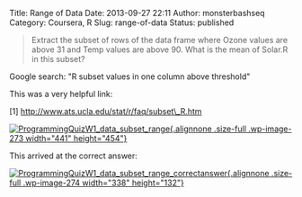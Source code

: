 Title: Range of Data
Date: 2013-09-27 22:11
Author: monsterbashseq
Category: Coursera, R
Slug: range-of-data
Status: published

> Extract the subset of rows of the data frame where Ozone values are
> above 31 and Temp values are above 90. What is the mean of Solar.R in
> this subset?

Google search: "R subset values in one column above threshold"

This was a very helpful link:

\[1\] http://www.ats.ucla.edu/stat/r/faq/subset\_R.htm

[![ProgrammingQuizW1\_data\_subset\_range](http://monsterbashseq.files.wordpress.com/2013/09/programmingquizw1_data_subset_range.jpg){.alignnone
.size-full .wp-image-273 width="441"
height="454"}](http://monsterbashseq.files.wordpress.com/2013/09/programmingquizw1_data_subset_range.jpg)

This arrived at the correct answer:

[![ProgrammingQuizW1\_data\_subset\_range\_correctanswer](http://monsterbashseq.files.wordpress.com/2013/09/programmingquizw1_data_subset_range_correctanswer.jpg){.alignnone
.size-full .wp-image-274 width="338"
height="132"}](http://monsterbashseq.files.wordpress.com/2013/09/programmingquizw1_data_subset_range_correctanswer.jpg)
